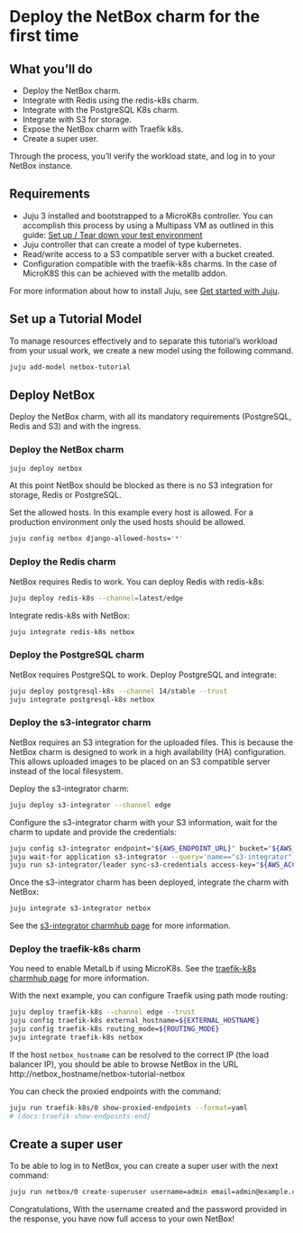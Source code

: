 <!-- This tutorial should be updated in the src-docs directory. -->

# Deploy the NetBox charm for the first time

## What you’ll do

- Deploy the NetBox charm.
- Integrate with Redis using the redis-k8s charm.
- Integrate with the PostgreSQL K8s charm.
- Integrate with S3 for storage.
- Expose the NetBox charm with Traefik k8s.
- Create a super user.

Through the process, you’ll verify the workload state, and log in to
your NetBox instance.

## Requirements

- Juju 3 installed and bootstrapped to a MicroK8s controller. You can accomplish this process by using a Multipass VM as outlined in this guide: [Set up / Tear down your test environment](https://juju.is/docs/juju/set-up--tear-down-your-test-environment)
- Juju controller that can create a model of type kubernetes.
- Read/write access to a S3 compatible server with a bucket created.
- Configuration compatible with the traefik-k8s charms. In the case of MicroK8S this can be achieved with the metallb addon.

For more information about how to install Juju, see [Get started with Juju](https://juju.is/docs/olm/get-started-with-juju).

## Set up a Tutorial Model

To manage resources effectively and to separate this tutorial’s workload from
your usual work, we create a new model using the following command.

```bash
juju add-model netbox-tutorial
```

## Deploy NetBox

Deploy the NetBox charm, with all its mandatory requirements (PostgreSQL, Redis and S3)
and with the ingress.

### Deploy the NetBox charm

```bash
juju deploy netbox
```

At this point NetBox should be blocked as there is no S3 integration for
storage, Redis or PostgreSQL.

Set the allowed hosts. In this example every host is allowed. For a production environment
only the used hosts should be allowed.

```bash
juju config netbox django-allowed-hosts='*'
```

### Deploy the Redis charm

NetBox requires Redis to work. You can deploy Redis with redis-k8s:

```bash
juju deploy redis-k8s --channel=latest/edge
```

Integrate redis-k8s with NetBox:

```bash
juju integrate redis-k8s netbox
```

### Deploy the PostgreSQL charm

NetBox requires PostgreSQL to work. Deploy PostgreSQL and integrate:

```bash
juju deploy postgresql-k8s --channel 14/stable --trust
juju integrate postgresql-k8s netbox
```

### Deploy the s3-integrator charm

NetBox requires an S3 integration for the uploaded files. This is because
the NetBox charm is designed to work in a high availability (HA) configuration.
This allows uploaded images to be placed on an S3 compatible server instead of
the local filesystem.

Deploy the s3-integrator charm:

```bash
juju deploy s3-integrator --channel edge
```

Configure the s3-integrator charm with your S3 information, wait for the charm to update and provide the credentials:

```bash
juju config s3-integrator endpoint="${AWS_ENDPOINT_URL}" bucket="${AWS_BUCKET}" path=/ region="${AWS_REGION}" s3-uri-style="${AWS_URI_STYLE}"
juju wait-for application s3-integrator --query='name=="s3-integrator" && (status=="active" || status=="blocked")'
juju run s3-integrator/leader sync-s3-credentials access-key="${AWS_ACCESS_KEY_ID}" secret-key="${AWS_SECRET_ACCESS_KEY}"
```

Once the s3-integrator charm has been deployed, integrate the charm with NetBox:

```bash
juju integrate s3-integrator netbox
```

See the [s3-integrator charmhub page](https://charmhub.io/s3-integrator) for more information.

### Deploy the traefik-k8s charm

You need to enable MetalLb if using MicroK8s. See the [traefik-k8s charmhub page](https://charmhub.io/traefik-k8s) for more information.

With the next example, you can configure Traefik using path mode routing:

```bash
juju deploy traefik-k8s --channel edge --trust
juju config traefik-k8s external_hostname=${EXTERNAL_HOSTNAME}
juju config traefik-k8s routing_mode=${ROUTING_MODE}
juju integrate traefik-k8s netbox
```

If the host `netbox_hostname` can be resolved to the correct IP (the load balancer IP),
you should be able to browse NetBox in the URL http://netbox_hostname/netbox-tutorial-netbox

You can check the proxied endpoints with the command:

```bash
juju run traefik-k8s/0 show-proxied-endpoints --format=yaml
# [docs:traefik-show-endpoints-end]
```

## Create a super user

To be able to log in to NetBox, you can create a super user with the next command:

```bash
juju run netbox/0 create-superuser username=admin email=admin@example.com
```

Congratulations, With the username created and the password provided in the response,
you have now full access to your own NetBox!
